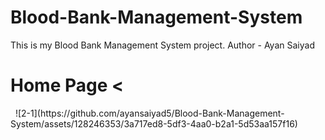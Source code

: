 # Blood-Bank-Management-System
This is my Blood Bank Management System project. Author - Ayan Saiyad
 &nbsp; 
 &nbsp; 
 <h1> Home Page <</h1>
   &nbsp; 
![2-1](https://github.com/ayansaiyad5/Blood-Bank-Management-System/assets/128246353/3a717ed8-5df3-4aa0-b2a1-5d53aa157f16)

